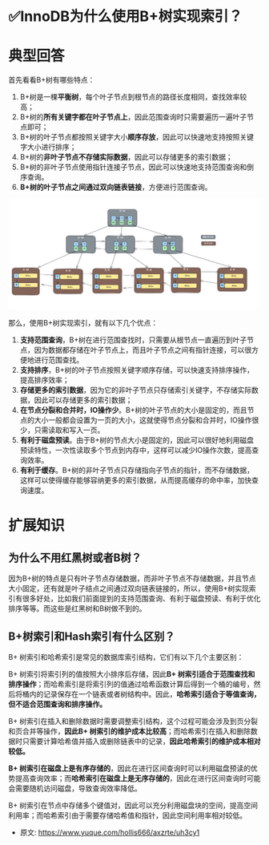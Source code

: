 # ✅InnoDB为什么使用B+树实现索引？
<!--page header-->

<a name="ozZIz"></a>
# 典型回答


首先看看B+树有哪些特点：

1. B+树是一棵**平衡树**，每个叶子节点到根节点的路径长度相同，查找效率较高；
2. B+树的**所有关键字都在叶子节点上**，因此范围查询时只需要遍历一遍叶子节点即可；
3. B+树的叶子节点都按照关键字大小**顺序存放**，因此可以快速地支持按照关键字大小进行排序；
4. B+树的**非叶子节点不存储实际数据**，因此可以存储更多的索引数据；
5. B+树的非叶子节点使用指针连接子节点，因此可以快速地支持范围查询和倒序查询。
6. **B+树的叶子节点之间通过双向链表链接**，方便进行范围查询。


![image.png](./img/sG15sOHjUVgTxz-W/1698478818412-6f6f8b64-5aef-4975-b5fa-a85211492288-245222.png)


那么，使用B+树实现索引，就有以下几个优点：

1. **支持范围查询**，B+树在进行范围查找时，只需要从根节点一直遍历到叶子节点，因为数据都存储在叶子节点上，而且叶子节点之间有指针连接，可以很方便地进行范围查找。
2. **支持排序**，B+树的叶子节点按照关键字顺序存储，可以快速支持排序操作，提高排序效率；
3. **存储更多的索引数据**，因为它的非叶子节点只存储索引关键字，不存储实际数据，因此可以存储更多的索引数据；
4. **在节点分裂和合并时，IO操作少**。B+树的叶子节点的大小是固定的，而且节点的大小一般都会设置为一页的大小，这就使得节点分裂和合并时，IO操作很少，只需读取和写入一页。
5. **有利于磁盘预读**。由于B+树的节点大小是固定的，因此可以很好地利用磁盘预读特性，一次性读取多个节点到内存中，这样可以减少IO操作次数，提高查询效率。
6. **有利于缓存**。B+树的非叶子节点只存储指向子节点的指针，而不存储数据，这样可以使得缓存能够容纳更多的索引数据，从而提高缓存的命中率，加快查询速度。

<a name="Y6YP9"></a>
# 扩展知识

<a name="PpjPE"></a>
## 为什么不用红黑树或者B树？

因为B+树的特点是只有叶子节点存储数据，而非叶子节点不存储数据，并且节点大小固定，还有就是叶子结点之间通过双向链表链接的，所以，使用B+树实现索引有很多好处，比如我们前面提到的支持范围查询、有利于磁盘预读、有利于优化排序等等。而这些是红黑树和B树做不到的。

<a name="cbLXC"></a>
## B+树索引和Hash索引有什么区别？

B+ 树索引和哈希索引是常见的数据库索引结构，它们有以下几个主要区别：

B+ 树索引将索引列的值按照大小排序后存储，因此**B+ 树索引适合于范围查找和排序操作**；而哈希索引是将索引列的值通过哈希函数计算后得到一个桶的编号，然后将桶内的记录保存在一个链表或者树结构中。因此，**哈希索引适合于等值查询，但不适合范围查询和排序操作。**

B+ 树索引在插入和删除数据时需要调整索引结构，这个过程可能会涉及到页分裂和页合并等操作，**因此B+ 树索引的维护成本比较高**；而哈希索引在插入和删除数据时只需要计算哈希值并插入或删除链表中的记录，**因此哈希索引的维护成本相对较低。**

**B+ 树索引在磁盘上是有序存储的**，因此在进行区间查询时可以利用磁盘预读的优势提高查询效率；而**哈希索引在磁盘上是无序存储的**，因此在进行区间查询时可能会需要随机访问磁盘，导致查询效率降低。

B+ 树索引在节点中存储多个键值对，因此可以充分利用磁盘块的空间，提高空间利用率；而哈希索引由于需要存储哈希值和指针，因此空间利用率相对较低。


<!--page footer-->
- 原文: <https://www.yuque.com/hollis666/axzrte/uh3cy1>